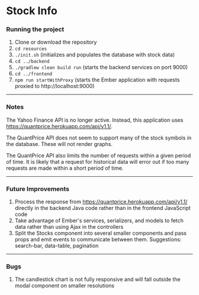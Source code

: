 # Stock Info

### Running the project
1. Clone or download the repository
2. `cd resources`
3. `./init.sh` (initializes and populates the database with stock data)
4. `cd ../backend`
5. `./gradlew clean build run` (starts the backend services on port 9000)
6. `cd ../frontend`
7. `npm run startWithProxy` (starts the Ember application with requests proxied to http://localhost:9000)

---

### Notes
The Yahoo Finance API is no longer active. Instead, this application uses https://quantprice.herokuapp.com/api/v1.1/.

The QuantPrice API does not seem to support many of the stock symbols in the database. These will not render graphs.

The QuantPrice API also limits the number of requests within a given period of time. It is likely that a request for historical data will error out if too many requests are made within a short period of time.

---

### Future Improvements
1. Process the response from https://quantprice.herokuapp.com/api/v1.1/ directly in the backend Java code rather than in the frontend JavaScript code
2. Take advantage of Ember's services, serializers, and models to fetch data rather than using Ajax in the controllers
3. Split the Stocks component into several smaller components and pass props and emit events to communicate between them. Suggestions: search-bar, data-table, pagination

---

### Bugs
1. The candlestick chart is not fully responsive and will fall outside the modal component on smaller resolutions
